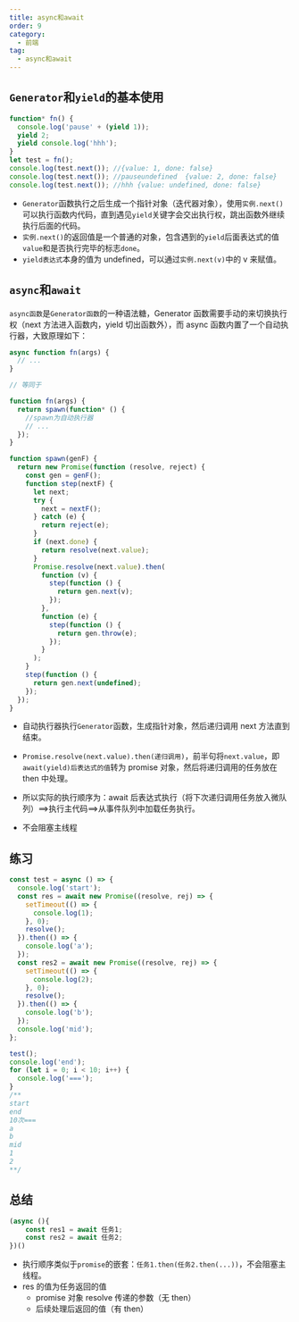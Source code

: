 ```yaml
---
title: async和await
order: 9
category:
  - 前端
tag:
  - async和await
---
```


## `Generator`和`yield`的基本使用

```js
function* fn() {
  console.log('pause' + (yield 1));
  yield 2;
  yield console.log('hhh');
}
let test = fn();
console.log(test.next()); //{value: 1, done: false}
console.log(test.next()); //pauseundefined  {value: 2, done: false}
console.log(test.next()); //hhh {value: undefined, done: false}
```

- `Generator`函数执行之后生成一个指针对象（迭代器对象），使用`实例.next()`可以执行函数内代码，直到遇见`yield`关键字会交出执行权，跳出函数外继续执行后面的代码。
- `实例.next()`的返回值是一个普通的对象，包含遇到的`yield`后面表达式的值`value`和是否执行完毕的标志`done`。
- `yield表达式`本身的值为 undefined，可以通过`实例.next(v)`中的 v 来赋值。

## `async`和`await`

`async函数`是`Generator函数`的一种语法糖，Generator 函数需要手动的来切换执行权（next 方法进入函数内，yield 切出函数外），而 async 函数内置了一个自动执行器，大致原理如下：

```js
async function fn(args) {
  // ...
}

// 等同于

function fn(args) {
  return spawn(function* () {
    //spawn为自动执行器
    // ...
  });
}
```

```js
function spawn(genF) {
  return new Promise(function (resolve, reject) {
    const gen = genF();
    function step(nextF) {
      let next;
      try {
        next = nextF();
      } catch (e) {
        return reject(e);
      }
      if (next.done) {
        return resolve(next.value);
      }
      Promise.resolve(next.value).then(
        function (v) {
          step(function () {
            return gen.next(v);
          });
        },
        function (e) {
          step(function () {
            return gen.throw(e);
          });
        }
      );
    }
    step(function () {
      return gen.next(undefined);
    });
  });
}
```

- 自动执行器执行`Generator`函数，生成指针对象，然后递归调用 next 方法直到结束。
- `Promise.resolve(next.value).then(递归调用)`，前半句将`next.value`，即`await(yield)后表达式的值`转为 promise 对象，然后将递归调用的任务放在 then 中处理。
- 所以实际的执行顺序为：await 后表达式执行（将下次递归调用任务放入微队列）==>执行主代码==>从事件队列中加载任务执行。

- 不会阻塞主线程

## 练习

```js
const test = async () => {
  console.log('start');
  const res = await new Promise((resolve, rej) => {
    setTimeout(() => {
      console.log(1);
    }, 0);
    resolve();
  }).then(() => {
    console.log('a');
  });
  const res2 = await new Promise((resolve, rej) => {
    setTimeout(() => {
      console.log(2);
    }, 0);
    resolve();
  }).then(() => {
    console.log('b');
  });
  console.log('mid');
};

test();
console.log('end');
for (let i = 0; i < 10; i++) {
  console.log('===');
}
/**
start
end
10次===
a
b
mid
1
2
**/
```

## 总结

```js
(async (){
	const res1 = await 任务1;
 	const res2 = await 任务2;
})()
```

- 执行顺序类似于`promise`的嵌套：`任务1.then(任务2.then(...))`，不会阻塞主线程。
- res 的值为任务返回的值
  - promise 对象 resolve 传递的参数（无 then）
  - 后续处理后返回的值（有 then）
